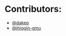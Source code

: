 # Contributors:

- [@dakep](https://github.com/dakep)
- [@jhiggin-gmu](https://github.com/jhiggin-gmu)
